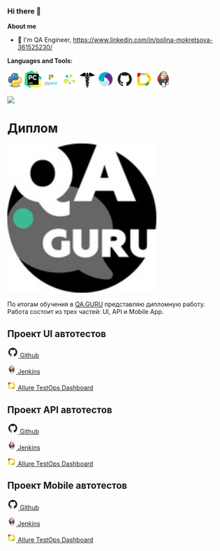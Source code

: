 ### Hi there 👋

**About me**

- 💼 I'm QA Engineer, https://www.linkedin.com/in/polina-mokretsova-361525230/


**Languages and Tools:**

<code><img src="media/python.png" width="35"/></code>
<code><img src="media/pycharm.png" width="40"/></code>
<code><img src="media/pytest.png" width="35"/></code>
<code><img src="media/selene.png" width="40"/></code>
<code><img src="media/requests.png" width="35"/></code>
<code><img src="media/appium.svg" width="40"/></code>
<code><img src="media/github.svg" width="40"/></code>
<code><img src="media/allure.svg" width="40"/></code>
<code><img src="media/jenkins.svg" width="40"/></code>




<a href="https://github.com/polinamokretsova/github-readme-stats"><img align="center" src="https://github-readme-stats.vercel.app/api?username=polinamokretsoval&show_icons=true&include_all_commits=true&theme=buefy&hide_border=true"/></a>

# Диплом
<code><img src="media/qaguru.svg"></code>

По итогам обучения в <a href="QA.GURU">QA.GURU</a> представляю дипломную работу.
Работа состоит из трех частей: UI, API и Mobile App.

**Проект UI автотестов**
------------------------
<a href="https://github.com/PolinaMokretsova/demoqa_tests"><img src="media/github.svg" width="25"/> Github</a>

<a href="https://jenkins.autotests.cloud/job/demoqa_tests/"> <img src="media/jenkins.svg" width="20"/> Jenkins</a>

<a href="https://allure.autotests.cloud/"><img src="media/allure.svg" width="20"/> Allure TestOps Dashboard</a>


**Проект API автотестов**
------------------------
<a href="https://github.com/PolinaMokretsova/api_tests"><img src="media/github.svg" width="25"/> Github</a>

<a href="https://jenkins.autotests.cloud/job/api_tests/"><img src="media/jenkins.svg" width="20"/> Jenkins</a>

<a href="https://allure.autotests.cloud/"><img src="media/allure.svg" width="20"/> Allure TestOps Dashboard</a>


**Проект Mobile автотестов**
------------------------
<a href="https://github.com/PolinaMokretsova/browserstack_tests"><img src="media/github.svg" width="25"/> Github</a>

<a href="https://jenkins.autotests.cloud/job/browserstack_tests/"><img src="media/jenkins.svg" width="20"/> Jenkins</a>

<a href="https://allure.autotests.cloud/"><img src="media/allure.svg" width="20"/> Allure TestOps Dashboard</a>

